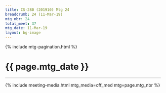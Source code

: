 ```yaml
---
title: CS-280 (201910) Mtg 24
breadcrumb: 24 (11-Mar-19)
mtg_nbr: 24
total_meet: 37
mtg_date: 11-Mar-19
layout: bg-image
---
```

{% include mtg-pagination.html %}
<h1 class="text-center">{{ page.mtg_date }}</h1>
<hr />
{% include meeting-media.html mtg_media=off_med mtg=page.mtg_nbr %}
